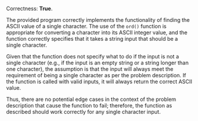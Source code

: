 Correctness: **True**.

The provided program correctly implements the functionality of finding the ASCII value of a single character. The use of the `ord()` function is appropriate for converting a character into its ASCII integer value, and the function correctly specifies that it takes a string input that should be a single character. 

Given that the function does not specify what to do if the input is not a single character (e.g., if the input is an empty string or a string longer than one character), the assumption is that the input will always meet the requirement of being a single character as per the problem description. If the function is called with valid inputs, it will always return the correct ASCII value.

Thus, there are no potential edge cases in the context of the problem description that cause the function to fail; therefore, the function as described should work correctly for any single character input.